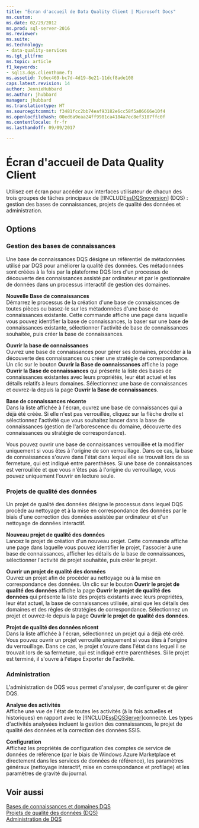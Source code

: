 ```yaml
---
title: "Écran d'accueil de Data Quality Client | Microsoft Docs"
ms.custom: 
ms.date: 02/29/2012
ms.prod: sql-server-2016
ms.reviewer: 
ms.suite: 
ms.technology:
- data-quality-services
ms.tgt_pltfrm: 
ms.topic: article
f1_keywords:
- sql13.dqs.clienthome.f1
ms.assetid: 7c6ec469-bc7d-4d19-8e21-11dcf8ade108
caps.latest.revision: 14
author: JennieHubbard
ms.author: jhubbard
manager: jhubbard
ms.translationtype: HT
ms.sourcegitcommit: f3481fcc2bb74eaf93182e6cc58f5a06666e10f4
ms.openlocfilehash: 00ed6a9eaa24ff9981ca4184a7ec8ef3107ffc0f
ms.contentlocale: fr-fr
ms.lasthandoff: 09/09/2017

---
```

# <a name="data-quality-client-home-screen"></a>Écran d'accueil de Data Quality Client
  Utilisez cet écran pour accéder aux interfaces utilisateur de chacun des trois groupes de tâches principaux de [!INCLUDE[ssDQSnoversion](../includes/ssdqsnoversion-md.md)] (DQS) : gestion des bases de connaissances, projets de qualité des données et administration.  
  
## <a name="options"></a>Options  
  
### <a name="knowledge-base-management"></a>Gestion des bases de connaissances  
 Une base de connaissances DQS désigne un référentiel de métadonnées utilisé par DQS pour améliorer la qualité des données. Ces métadonnées sont créées à la fois par la plateforme DQS lors d'un processus de découverte des connaissances assisté par ordinateur et par le gestionnaire de données dans un processus interactif de gestion des domaines.  
  
 **Nouvelle Base de connaissances**  
 Démarrez le processus de la création d'une base de connaissances de toutes pièces ou basez-le sur les métadonnées d'une base de connaissances existante. Cette commande affiche une page dans laquelle vous pouvez identifier la base de connaissances, la baser sur une base de connaissances existante, sélectionner l'activité de base de connaissances souhaitée, puis créer la base de connaissances.  
  
 **Ouvrir la base de connaissances**  
 Ouvrez une base de connaissances pour gérer ses domaines, procéder à la découverte des connaissances ou créer une stratégie de correspondance. Un clic sur le bouton **Ouvrir la Base de connaissances** affiche la page **Ouvrir la Base de connaissances** qui présente la liste des bases de connaissances existantes avec leurs propriétés, leur état actuel et les détails relatifs à leurs domaines. Sélectionnez une base de connaissances et ouvrez-la depuis la page **Ouvrir la Base de connaissances**.  
  
 **Base de connaissances récente**  
 Dans la liste affichée à l'écran, ouvrez une base de connaissances qui a déjà été créée. Si elle n'est pas verrouillée, cliquez sur la flèche droite et sélectionnez l'activité que vous souhaitez lancer dans la base de connaissances (gestion de l'arborescence du domaine, découverte des connaissances ou stratégie de correspondance).  
  
 Vous pouvez ouvrir une base de connaissances verrouillée et la modifier uniquement si vous êtes à l'origine de son verrouillage. Dans ce cas, la base de connaissances s'ouvre dans l'état dans lequel elle se trouvait lors de sa fermeture, qui est indiqué entre parenthèses. Si une base de connaissances est verrouillée et que vous n'êtes pas à l'origine du verrouillage, vous pouvez uniquement l'ouvrir en lecture seule.  
  
### <a name="data-quality-projects"></a>Projets de qualité des données  
 Un projet de qualité des données désigne le processus dans lequel DQS procède au nettoyage et à la mise en correspondance des données par le biais d'une correction des données assistée par ordinateur et d'un nettoyage de données interactif.  
  
 **Nouveau projet de qualité des données**  
 Lancez le projet de création d'un nouveau projet. Cette commande affiche une page dans laquelle vous pouvez identifier le projet, l'associer à une base de connaissances, afficher les détails de la base de connaissances, sélectionner l'activité de projet souhaitée, puis créer le projet.  
  
 **Ouvrir un projet de qualité des données**  
 Ouvrez un projet afin de procéder au nettoyage ou à la mise en correspondance des données. Un clic sur le bouton **Ouvrir le projet de qualité des données** affiche la page **Ouvrir le projet de qualité des données** qui présente la liste des projets existants avec leurs propriétés, leur état actuel, la base de connaissances utilisée, ainsi que les détails des domaines et des règles de stratégies de correspondance. Sélectionnez un projet et ouvrez-le depuis la page **Ouvrir le projet de qualité des données**.  
  
 **Projet de qualité des données récent**  
 Dans la liste affichée à l'écran, sélectionnez un projet qui a déjà été créé. Vous pouvez ouvrir un projet verrouillé uniquement si vous êtes à l'origine du verrouillage. Dans ce cas, le projet s'ouvre dans l'état dans lequel il se trouvait lors de sa fermeture, qui est indiqué entre parenthèses. Si le projet est terminé, il s'ouvre à l'étape Exporter de l'activité.  
  
### <a name="administration"></a>Administration  
 L'administration de DQS vous permet d'analyser, de configurer et de gérer DQS.  
  
 **Analyse des activités**  
 Affiche une vue de l'état de toutes les activités (à la fois actuelles et historiques) en rapport avec le [!INCLUDE[ssDQSServer](../includes/ssdqsserver-md.md)]connecté. Les types d'activités analysées incluent la gestion des connaissances, le projet de qualité des données et la correction des données SSIS.  
  
 **Configuration**  
 Affichez les propriétés de configuration des comptes de service de données de référence (par le biais de Windows Azure Marketplace et directement dans les services de données de référence), les paramètres généraux (nettoyage interactif, mise en correspondance et profilage) et les paramètres de gravité du journal.  
  
## <a name="see-also"></a>Voir aussi  
 [Bases de connaissances et domaines DQS](../data-quality-services/dqs-knowledge-bases-and-domains.md)   
 [Projets de qualité des données &#40;DQS&#41;](../data-quality-services/data-quality-projects-dqs.md)   
 [Administration de DQS](../data-quality-services/dqs-administration.md)  
  
  
